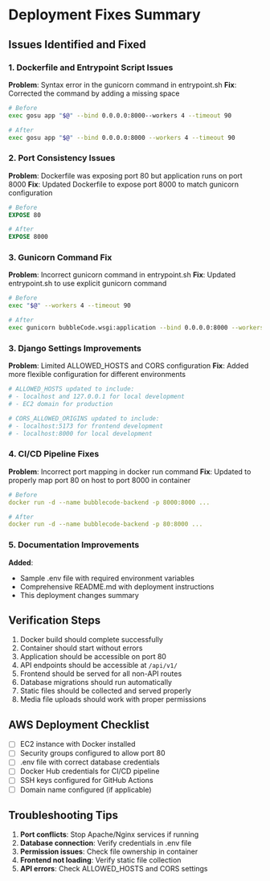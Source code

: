 # Deployment Fixes Summary

## Issues Identified and Fixed

### 1. Dockerfile and Entrypoint Script Issues
**Problem**: Syntax error in the gunicorn command in entrypoint.sh
**Fix**: Corrected the command by adding a missing space
```bash
# Before
exec gosu app "$@" --bind 0.0.0.0:8000--workers 4 --timeout 90

# After
exec gosu app "$@" --bind 0.0.0.0:8000 --workers 4 --timeout 90
```

### 2. Port Consistency Issues
**Problem**: Dockerfile was exposing port 80 but application runs on port 8000
**Fix**: Updated Dockerfile to expose port 8000 to match gunicorn configuration
```dockerfile
# Before
EXPOSE 80

# After
EXPOSE 8000
```

### 3. Gunicorn Command Fix
**Problem**: Incorrect gunicorn command in entrypoint.sh
**Fix**: Updated entrypoint.sh to use explicit gunicorn command
```bash
# Before
exec "$@" --workers 4 --timeout 90

# After
exec gunicorn bubbleCode.wsgi:application --bind 0.0.0.0:8000 --workers 4 --timeout 90
```

### 3. Django Settings Improvements
**Problem**: Limited ALLOWED_HOSTS and CORS configuration
**Fix**: Added more flexible configuration for different environments
```python
# ALLOWED_HOSTS updated to include:
# - localhost and 127.0.0.1 for local development
# - EC2 domain for production

# CORS_ALLOWED_ORIGINS updated to include:
# - localhost:5173 for frontend development
# - localhost:8000 for local development
```

### 4. CI/CD Pipeline Fixes
**Problem**: Incorrect port mapping in docker run command
**Fix**: Updated to properly map port 80 on host to port 8000 in container
```yaml
# Before
docker run -d --name bubblecode-backend -p 8000:8000 ...

# After
docker run -d --name bubblecode-backend -p 80:8000 ...
```

### 5. Documentation Improvements
**Added**:
- Sample .env file with required environment variables
- Comprehensive README.md with deployment instructions
- This deployment changes summary

## Verification Steps

1. Docker build should complete successfully
2. Container should start without errors
3. Application should be accessible on port 80
4. API endpoints should be accessible at `/api/v1/`
5. Frontend should be served for all non-API routes
6. Database migrations should run automatically
7. Static files should be collected and served properly
8. Media file uploads should work with proper permissions

## AWS Deployment Checklist

- [ ] EC2 instance with Docker installed
- [ ] Security groups configured to allow port 80
- [ ] .env file with correct database credentials
- [ ] Docker Hub credentials for CI/CD pipeline
- [ ] SSH keys configured for GitHub Actions
- [ ] Domain name configured (if applicable)

## Troubleshooting Tips

1. **Port conflicts**: Stop Apache/Nginx services if running
2. **Database connection**: Verify credentials in .env file
3. **Permission issues**: Check file ownership in container
4. **Frontend not loading**: Verify static file collection
5. **API errors**: Check ALLOWED_HOSTS and CORS settings
